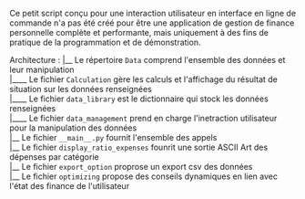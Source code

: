 Ce petit script conçu pour une interaction utilisateur en interface en ligne de commande n'a pas été créé pour être une application de gestion de finance personnelle complète et performante, mais uniquement à des fins de pratique de la programmation et de démonstration.

Architecture :
|__ Le répertoire `Data` comprend l'ensemble des données et leur manipulation   
|____ Le fichier `Calculation` gère les calculs et l'affichage du résultat de situation sur les données renseignées  
|____ Le fichier `data_library` est le dictionnaire qui stock les données renseignées  
|____ Le fichier `data_management` prend en charge l'inetraction utilisateur pour la manipulation des données  
|__ Le fichier `__main__.py` fournit l'ensemble des appels  
|__ Le fichier `display_ratio_expenses` founrit une sortie ASCII Art des dépenses par catégorie   
|__ Le fichier `export_option` proprose un export csv des données   
|__ Le fichier `optimizing` propose des conseils dynamiques en lien avec l'état des finance de l'utilisateur   
